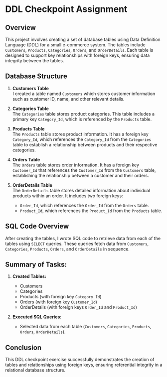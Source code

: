 # DDL Checkpoint Assignment

## Overview
This project involves creating a set of database tables using Data Definition Language (DDL) for a small e-commerce system. The tables include `Customers`, `Products`, `Categories`, `Orders`, and `OrderDetails`. Each table is designed to support key relationships with foreign keys, ensuring data integrity between the tables.

## Database Structure

1. **Customers Table**  
   I created a table named `Customers` which stores customer information such as customer ID, name, and other relevant details.

2. **Categories Table**  
   The `Categories` table stores product categories. This table includes a primary key `Category_Id`, which is referenced by the `Products` table.

3. **Products Table**  
   The `Products` table stores product information. It has a foreign key `Category_Id`, which references the `Category_Id` from the `Categories` table to establish a relationship between products and their respective categories.

4. **Orders Table**  
   The `Orders` table stores order information. It has a foreign key `Customer_Id` that references the `Customer_Id` from the `Customers` table, establishing the relationship between a customer and their orders.

5. **OrderDetails Table**  
   The `OrderDetails` table stores detailed information about individual products within an order. It includes two foreign keys:
   - `Order_Id`, which references the `Order_Id` from the `Orders` table.
   - `Product_Id`, which references the `Product_Id` from the `Products` table.

## SQL Code Overview
After creating the tables, I wrote SQL code to retrieve data from each of the tables using `SELECT` queries. These queries fetch data from `Customers`, `Categories`, `Products`, `Orders`, and `OrderDetails` in sequence.

## Summary of Tasks:
1. **Created Tables:**
   - Customers
   - Categories
   - Products (with foreign key `Category_Id`)
   - Orders (with foreign key `Customer_Id`)
   - OrderDetails (with foreign keys `Order_Id` and `Product_Id`)

2. **Executed SQL Queries**: 
   - Selected data from each table (`Customers`, `Categories`, `Products`, `Orders`, `OrderDetails`).

## Conclusion
This DDL checkpoint exercise successfully demonstrates the creation of tables and relationships using foreign keys, ensuring referential integrity in a relational database structure.
